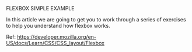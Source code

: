 FLEXBOX SIMPLE EXAMPLE

In this article we are going to get you to work through a series of exercises to help you understand how flexbox works.

Ref: https://developer.mozilla.org/en-US/docs/Learn/CSS/CSS_layout/Flexbox
